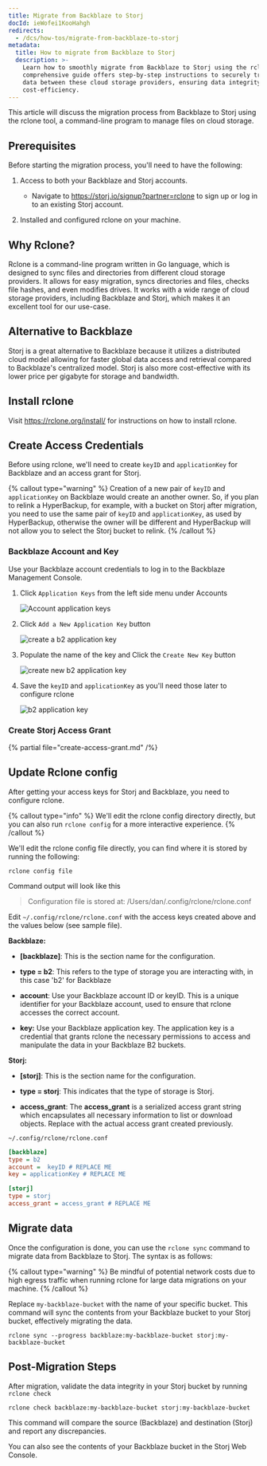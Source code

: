 ```yaml
---
title: Migrate from Backblaze to Storj
docId: ieWofei1KooHahgh
redirects:
  - /dcs/how-tos/migrate-from-backblaze-to-storj
metadata:
  title: How to migrate from Backblaze to Storj
  description: >-
    Learn how to smoothly migrate from Backblaze to Storj using the rclone tool. Our
    comprehensive guide offers step-by-step instructions to securely transfer your
    data between these cloud storage providers, ensuring data integrity and
    cost-efficiency.
---
```


This article will discuss the migration process from Backblaze to Storj using the rclone tool, a command-line program to manage files on cloud storage.

## Prerequisites

Before starting the migration process, you'll need to have the following:

1.  Access to both your Backblaze and Storj accounts.

    - Navigate to <https://storj.io/signup?partner=rclone> to sign up or log in to an existing Storj account.

2.  Installed and configured rclone on your machine.

## Why Rclone?

Rclone is a command-line program written in Go language, which is designed to sync files and directories from different cloud storage providers. It allows for easy migration, syncs directories and files, checks file hashes, and even modifies drives. It works with a wide range of cloud storage providers, including Backblaze and Storj, which makes it an excellent tool for our use-case.

## Alternative to Backblaze

Storj is a great alternative to Backblaze because it utilizes a distributed cloud model allowing for faster global data access and retrieval compared to Backblaze's centralized model. Storj is also more cost-effective with its lower price per gigabyte for storage and bandwidth.

## Install rclone

Visit <https://rclone.org/install/> for instructions on how to install rclone.

## Create Access Credentials

Before using rclone, we'll need to create `keyID` and `applicationKey` for Backblaze and an access grant for Storj.

{% callout type="warning" %} Creation of a new pair of `keyID` and `applicationKey` on Backblaze would create an another owner. So, if you plan to relink a HyperBackup, for example, with a bucket on Storj after migration, you need to use the same pair of `keyID` and `applicationKey`, as used by HyperBackup, otherwise the owner will be different and HyperBackup will not allow you to select the Storj bucket to relink. {% /callout %}

### Backblaze Account and Key

Use your Backblaze account credentials to log in to the Backblaze Management Console.

1.  Click `Application Keys` from the left side menu under Accounts

    ![Account application keys](https://link.storjshare.io/raw/jua7rls6hkx5556qfcmhrqed2tfa/docs/images/b2_application_keys.png)

1.  Click `Add a New Application Key` button

    ![create a b2 application key](https://link.storjshare.io/raw/jua7rls6hkx5556qfcmhrqed2tfa/docs/images/b2_new_application_key.png)

1.  Populate the name of the key and Click the `Create New Key` button

    ![create new b2 application key](https://link.storjshare.io/raw/jua7rls6hkx5556qfcmhrqed2tfa/docs/images/b2_add_application_key.png)

1.  Save the `keyID` and `applicationKey` as you'll need those later to configure rclone

    ![b2 application key](https://link.storjshare.io/raw/jua7rls6hkx5556qfcmhrqed2tfa/docs/images/b2_account_key.png)

### Create Storj Access Grant

{% partial file="create-access-grant.md" /%}

## Update Rclone config

After getting your access keys for Storj and Backblaze, you need to configure rclone.

{% callout type="info"  %}
We'll edit the rclone config directory directly, but you can also run `rclone config` for a more interactive experience.
{% /callout %}

We'll edit the rclone config file directly, you can find where it is stored by running the following:

```shell
rclone config file
```

Command output will look like this

> Configuration file is stored at:
> /Users/dan/.config/rclone/rclone.conf

Edit `~/.config/rclone/rclone.conf` with the access keys created above and the values below (see sample file).

**Backblaze:**

- **\[backblaze]**: This is the section name for the configuration.

- **type = b2**: This refers to the type of storage you are interacting with, in this case 'b2' for Backblaze

- **account**: Use your Backblaze account ID or keyID. This is a unique identifier for your Backblaze account, used to ensure that rclone accesses the correct account.

- **key:** Use your Backblaze application key. The application key is a credential that grants rclone the necessary permissions to access and manipulate the data in your Backblaze B2 buckets.

**Storj:**

- **\[storj]**: This is the section name for the configuration.

- **type = storj**: This indicates that the type of storage is Storj.

- **access_grant**: The **access_grant** is a serialized access grant string which encapsulates all necessary information to list or download objects. Replace with the actual access grant created previously.

`~/.config/rclone/rclone.conf`

```ini
[backblaze]
type = b2
account =  keyID # REPLACE ME
key = applicationKey # REPLACE ME

[storj]
type = storj
access_grant = access_grant # REPLACE ME
```

## Migrate data

Once the configuration is done, you can use the `rclone sync` command to migrate data from Backblaze to Storj. The syntax is as follows:

{% callout type="warning"  %}
Be mindful of potential network costs due to high egress traffic when running rclone for large data migrations on your machine.
{% /callout %}

Replace `my-backblaze-bucket` with the name of your specific bucket. This command will sync the contents from your Backblaze bucket to your Storj bucket, effectively migrating the data.

```shell
rclone sync --progress backblaze:my-backblaze-bucket storj:my-backblaze-bucket
```

## Post-Migration Steps

After migration, validate the data integrity in your Storj bucket by running `rclone check`

```shell
rclone check backblaze:my-backblaze-bucket storj:my-backblaze-bucket
```

This command will compare the source (Backblaze) and destination (Storj) and report any discrepancies.

You can also see the contents of your Backblaze bucket in the Storj Web Console.
